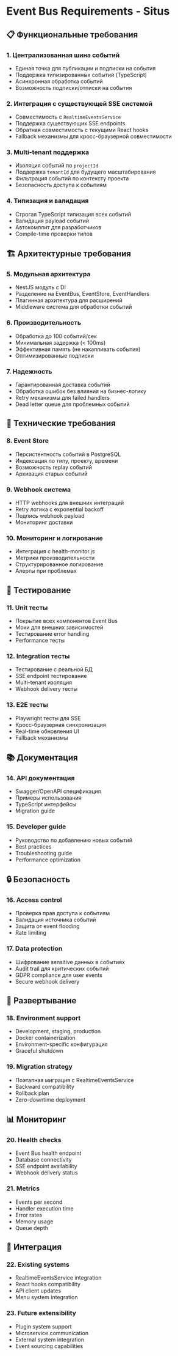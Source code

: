 # Event Bus Requirements - Situs

## 📋 Функциональные требования

### 1. **Централизованная шина событий**

- Единая точка для публикации и подписки на события
- Поддержка типизированных событий (TypeScript)
- Асинхронная обработка событий
- Возможность подписки/отписки на события

### 2. **Интеграция с существующей SSE системой**

- Совместимость с `RealtimeEventsService`
- Поддержка существующих SSE endpoints
- Обратная совместимость с текущими React hooks
- Fallback механизмы для кросс-браузерной совместимости

### 3. **Multi-tenant поддержка**

- Изоляция событий по `projectId`
- Поддержка `tenantId` для будущего масштабирования
- Фильтрация событий по контексту проекта
- Безопасность доступа к событиям

### 4. **Типизация и валидация**

- Строгая TypeScript типизация всех событий
- Валидация payload событий
- Автокомплит для разработчиков
- Compile-time проверки типов

## 🏗️ Архитектурные требования

### 5. **Модульная архитектура**

- NestJS модуль с DI
- Разделение на EventBus, EventStore, EventHandlers
- Плагинная архитектура для расширений
- Middleware система для обработки событий

### 6. **Производительность**

- Обработка до 100 событий/сек
- Минимальная задержка (< 100ms)
- Эффективная память (не накапливать события)
- Оптимизированные подписки

### 7. **Надежность**

- Гарантированная доставка событий
- Обработка ошибок без влияния на бизнес-логику
- Retry механизмы для failed handlers
- Dead letter queue для проблемных событий

## 🔧 Технические требования

### 8. **Event Store**

- Персистентность событий в PostgreSQL
- Индексация по типу, проекту, времени
- Возможность replay событий
- Архивация старых событий

### 9. **Webhook система**

- HTTP webhooks для внешних интеграций
- Retry логика с exponential backoff
- Подпись webhook payload
- Мониторинг доставки

### 10. **Мониторинг и логирование**

- Интеграция с health-monitor.js
- Метрики производительности
- Структурированное логирование
- Алерты при проблемах

## 🧪 Тестирование

### 11. **Unit тесты**

- Покрытие всех компонентов Event Bus
- Моки для внешних зависимостей
- Тестирование error handling
- Performance тесты

### 12. **Integration тесты**

- Тестирование с реальной БД
- SSE endpoint тестирование
- Multi-tenant изоляция
- Webhook delivery тесты

### 13. **E2E тесты**

- Playwright тесты для SSE
- Кросс-браузерная синхронизация
- Real-time обновления UI
- Fallback механизмы

## 📚 Документация

### 14. **API документация**

- Swagger/OpenAPI спецификация
- Примеры использования
- TypeScript интерфейсы
- Migration guide

### 15. **Developer guide**

- Руководство по добавлению новых событий
- Best practices
- Troubleshooting guide
- Performance optimization

## 🔒 Безопасность

### 16. **Access control**

- Проверка прав доступа к событиям
- Валидация источника событий
- Защита от event flooding
- Rate limiting

### 17. **Data protection**

- Шифрование sensitive данных в событиях
- Audit trail для критических событий
- GDPR compliance для user events
- Secure webhook delivery

## 🚀 Развертывание

### 18. **Environment support**

- Development, staging, production
- Docker containerization
- Environment-specific конфигурация
- Graceful shutdown

### 19. **Migration strategy**

- Поэтапная миграция с RealtimeEventsService
- Backward compatibility
- Rollback plan
- Zero-downtime deployment

## 📊 Мониторинг

### 20. **Health checks**

- Event Bus health endpoint
- Database connectivity
- SSE endpoint availability
- Webhook delivery status

### 21. **Metrics**

- Events per second
- Handler execution time
- Error rates
- Memory usage
- Queue depth

## 🔄 Интеграция

### 22. **Existing systems**

- RealtimeEventsService integration
- React hooks compatibility
- API client updates
- Menu system integration

### 23. **Future extensibility**

- Plugin system support
- Microservice communication
- External system integration
- Event sourcing capabilities
